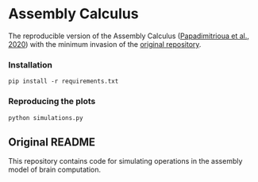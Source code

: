 # Assembly Calculus

The reproducible version of the Assembly Calculus ([Papadimitrioua et al., 2020](https://www.pnas.org/content/pnas/early/2020/06/08/2001893117.full.pdf)) with the minimum invasion of the [original repository](https://github.com/dmitropolsky/assemblies).

### Installation

```
pip install -r requirements.txt
```

### Reproducing the plots

```
python simulations.py
```

## Original README

This repository contains code for simulating operations in the assembly model of brain computation.
